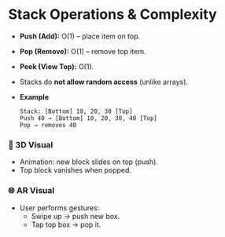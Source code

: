 # Stack Operations & Complexity

- **Push (Add):** O(1) – place item on top.
- **Pop (Remove):** O(1) – remove top item.
- **Peek (View Top):** O(1).
- Stacks do **not allow random access** (unlike arrays).

- **Example**
  ```text
  Stack: [Bottom] 10, 20, 30 [Top]
  Push 40 → [Bottom] 10, 20, 30, 40 [Top]
  Pop → removes 40
  ```

### 🎨 3D Visual

- Animation: new block slides on top (push).
- Top block vanishes when popped.

### 🌐 AR Visual

- User performs gestures:
  - Swipe up → push new box.
  - Tap top box → pop it.

